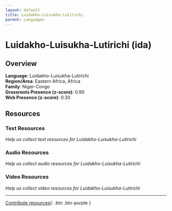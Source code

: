 ```yaml
---
layout: default
title: Luidakho-Luisukha-Lutirichi
parent: Languages
---
```


# Luidakho-Luisukha-Lutirichi (ida)

## Overview

**Language**: Luidakho-Luisukha-Lutirichi  
**Region/Area**: Eastern Africa, Africa  
**Family**: Niger-Congo  
**Grassroots Presence (z-score)**: 0.90  
**Web Presence (z-score)**: 0.30  

## Resources

### Text Resources
*Help us collect text resources for Luidakho-Luisukha-Lutirichi*

### Audio Resources
*Help us collect audio resources for Luidakho-Luisukha-Lutirichi*

### Video Resources
*Help us collect video resources for Luidakho-Luisukha-Lutirichi*

---

[Contribute resources](https://forms.office.com/e/1SfLJx3u1r){: .btn .btn-purple }
